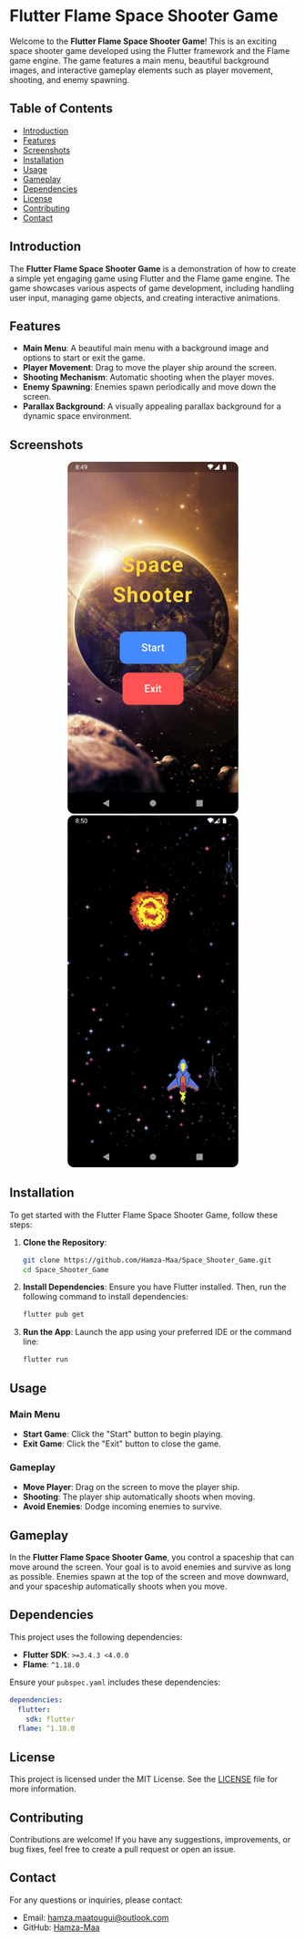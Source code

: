 # Flutter Flame Space Shooter Game

Welcome to the **Flutter Flame Space Shooter Game**! This is an exciting space shooter game developed using the Flutter framework and the Flame game engine. The game features a main menu, beautiful background images, and interactive gameplay elements such as player movement, shooting, and enemy spawning.

## Table of Contents

- [Introduction](#introduction)
- [Features](#features)
- [Screenshots](#screenshots)
- [Installation](#installation)
- [Usage](#usage)
- [Gameplay](#gameplay)
- [Dependencies](#dependencies)
- [License](#license)
- [Contributing](#contributing)
- [Contact](#contact)

## Introduction

The **Flutter Flame Space Shooter Game** is a demonstration of how to create a simple yet engaging game using Flutter and the Flame game engine. The game showcases various aspects of game development, including handling user input, managing game objects, and creating interactive animations.

## Features

- **Main Menu**: A beautiful main menu with a background image and options to start or exit the game.
- **Player Movement**: Drag to move the player ship around the screen.
- **Shooting Mechanism**: Automatic shooting when the player moves.
- **Enemy Spawning**: Enemies spawn periodically and move down the screen.
- **Parallax Background**: A visually appealing parallax background for a dynamic space environment.

## Screenshots

<p align="center">
  <img src="Screenshots/main_menu.png" alt="Main Menu" width="300"/>
  <img src="Screenshots/game.png" alt="Gameplay" width="300"/>
</p>

## Installation

To get started with the Flutter Flame Space Shooter Game, follow these steps:

1. **Clone the Repository**:
    ```bash
    git clone https://github.com/Hamza-Maa/Space_Shooter_Game.git
    cd Space_Shooter_Game
    ```

2. **Install Dependencies**:
    Ensure you have Flutter installed. Then, run the following command to install dependencies:
    ```bash
    flutter pub get
    ```

3. **Run the App**:
    Launch the app using your preferred IDE or the command line:
    ```bash
    flutter run
    ```

## Usage

### Main Menu

- **Start Game**: Click the "Start" button to begin playing.
- **Exit Game**: Click the "Exit" button to close the game.

### Gameplay

- **Move Player**: Drag on the screen to move the player ship.
- **Shooting**: The player ship automatically shoots when moving.
- **Avoid Enemies**: Dodge incoming enemies to survive.

## Gameplay

In the **Flutter Flame Space Shooter Game**, you control a spaceship that can move around the screen. Your goal is to avoid enemies and survive as long as possible. Enemies spawn at the top of the screen and move downward, and your spaceship automatically shoots when you move.

## Dependencies

This project uses the following dependencies:

- **Flutter SDK**: `>=3.4.3 <4.0.0`
- **Flame**: `^1.18.0`

Ensure your `pubspec.yaml` includes these dependencies:

```yaml
dependencies:
  flutter:
    sdk: flutter
  flame: ^1.18.0
```

## License

This project is licensed under the MIT License. See the [LICENSE](LICENSE) file for more information.

## Contributing

Contributions are welcome! If you have any suggestions, improvements, or bug fixes, feel free to create a pull request or open an issue.

## Contact

For any questions or inquiries, please contact:

- Email: hamza.maatougui@outlook.com
- GitHub: [Hamza-Maa](https://github.com/Hamza-Maa)
